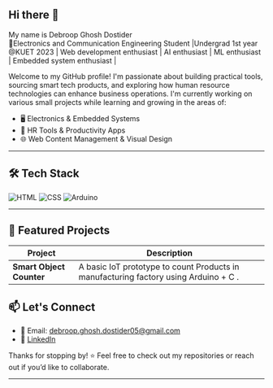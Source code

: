 ## Hi there 👋
My name is Debroop Ghosh Dostider 
<br>🚀Electronics and Communication Engineering Student |Undergrad 1st year @KUET 2023 | Web development enthusiast | AI enthusiast | ML enthusiast | Embedded system enthusiast |<br>

Welcome to my GitHub profile! I'm passionate about building practical tools, sourcing smart tech products, and exploring how human resource technologies can enhance business operations. I'm currently working on various small projects while learning and growing in the areas of:

- 🖥️ Electronics & Embedded Systems
- 💼 HR Tools & Productivity Apps
- 🌐 Web Content Management & Visual Design

---
## 🛠️ Tech Stack

![HTML](https://img.shields.io/badge/-HTML5-E34F26?style=flat-square&logo=html5&logoColor=white)
![CSS](https://img.shields.io/badge/-CSS3-1572B6?style=flat-square&logo=css3)
![Arduino](https://img.shields.io/badge/-Arduino-00979D?style=flat-square&logo=arduino&logoColor=white)

---
## 📌 Featured Projects

| Project | Description |
|--------|-------------|
| **Smart Object Counter** | A basic IoT prototype to count Products in manufacturing factory using Arduino + C . |

## 📫 Let's Connect

- 📧 Email: debroop.ghosh.dostider05@gmail.com
- 🔗 [LinkedIn](www.linkedin.com/in/debroop-ghosh-dostider2005)
  

Thanks for stopping by! ⭐ Feel free to check out my repositories or reach out if you’d like to collaborate.



---



